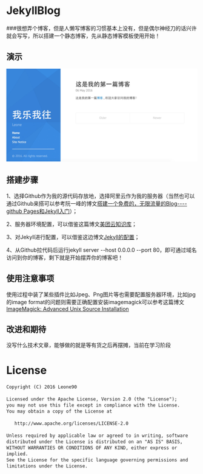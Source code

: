 # JekyllBlog
###很想弄个博客，但是人懒写博客的习惯基本上没有，但是偶尔神经刀的话兴许就会写写，所以搭建一个静态博客，先从静态博客模板使用开始！

## 演示
![images](./screenshots/demo.png)

## 搭建步骤
1、选择Github作为我的源代码存放地，选择阿里云作为我的服务器（当然也可以通过Github来搭可以参考阮一峰的博文[搭建一个免费的，无限流量的Blog----github Pages和Jekyll入门](http://www.ruanyifeng.com/blog/2012/08/blogging_with_jekyll.html)）；

2、服务器环境配置，可以借鉴这篇博文[美团云知识库](https://mos.meituan.com/library/22/how-to-install-jekyll-on-centos6/)；

3、对Jekyll进行配置，可以借鉴这边博文[Jekyll的配置](http://havee.me/internet/2013-07/jekyll-configuration.html)；

4、从Github拉代码后运行jekyll server --host 0.0.0.0 --port 80，即可通过域名访问到你的博客，剩下就是开始摆弄你的博客吧！

## 使用注意事项
使用过程中装了某些插件比如Jpeg、Png图片等也需要配置服务器环境，比如jpg的image format的问题则需要正确配置安装imagemagick可以参考这篇博文[ImageMagick: Advanced Unix Source Installation](http://imagemagick.org/script/advanced-unix-installation.php)

## 改进和期待
没写什么技术文章，能够做的就是等有货之后再摆摊，当前在学习阶段


License
=======

    Copyright (C) 2016 Leone90

    Licensed under the Apache License, Version 2.0 (the "License");
    you may not use this file except in compliance with the License.
    You may obtain a copy of the License at

       http://www.apache.org/licenses/LICENSE-2.0

    Unless required by applicable law or agreed to in writing, software
    distributed under the License is distributed on an "AS IS" BASIS,
    WITHOUT WARRANTIES OR CONDITIONS OF ANY KIND, either express or implied.
    See the License for the specific language governing permissions and
    limitations under the License.
